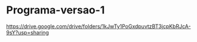# Programa-versao-1
https://drive.google.com/drive/folders/1kJwTy1PoGxdpuvtzBT3jcpKbRJcA-9sY?usp=sharing
